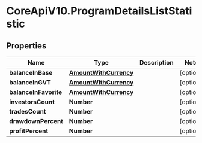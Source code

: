 # CoreApiV10.ProgramDetailsListStatistic

## Properties
Name | Type | Description | Notes
------------ | ------------- | ------------- | -------------
**balanceInBase** | [**AmountWithCurrency**](AmountWithCurrency.md) |  | [optional] 
**balanceInGVT** | [**AmountWithCurrency**](AmountWithCurrency.md) |  | [optional] 
**balanceInFavorite** | [**AmountWithCurrency**](AmountWithCurrency.md) |  | [optional] 
**investorsCount** | **Number** |  | [optional] 
**tradesCount** | **Number** |  | [optional] 
**drawdownPercent** | **Number** |  | [optional] 
**profitPercent** | **Number** |  | [optional] 


